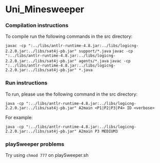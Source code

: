 # Uni_Minesweeper

### Compilation instructions
To compile run the following commands in the src directory:

`javac -cp ":../libs/antlr-runtime-4.8.jar:../libs/logicng-2.2.0.jar:../libs/sat4j-pb.jar" support/*.java`
`javac -cp ":../libs/antlr-runtime-4.8.jar:../libs/logicng-2.2.0.jar:../libs/sat4j-pb.jar" agents/*.java`
`javac -cp ":../libs/antlr-runtime-4.8.jar:../libs/logicng-2.2.0.jar:../libs/sat4j-pb.jar" *.java`

### Run instructions
To run, please use the following command in the src directory:

`java -cp ":../libs/antlr-runtime-4.8.jar:../libs/logicng-2.2.0.jar:../libs/sat4j-pb.jar" A2main <P1|P2|P3|P4> ID <verbose>`

For example:

`java -cp ":../libs/antlr-runtime-4.8.jar:../libs/logicng-2.2.0.jar:../libs/sat4j-pb.jar" A2main P3 MEDIUM3`

### playSweeper problems
Try using `chmod 777` on playSweeper.sh